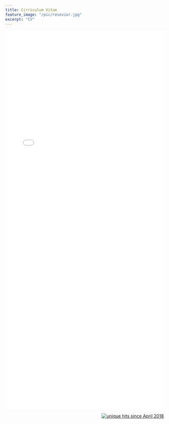 ```yaml
---
title: Cirriculum Vitae
feature_image: "/pic/resevior.jpg"
excerpt: "CV"
---
```


<object data="/pdf/Petersen_CV.pdf" type="application/pdf" width="100%" height="1200">
<iframe src="/pdf/Petersen_CV.pdf" width="100%" height="1200" style="border: none;">
This browser does not support PDFs. Please download the PDF to view it: <a href="/pdf/Petersen_CV.pdf">Download PDF</a>
</iframe>
</object>

<p align="right">
<a href="http://www.hitwebcounter.com">
<img src="http://hitwebcounter.com/counter/counter.php?page=6931337&style=0006&nbdigits=5&type=ip&initCount=0" title="unique hits since April 2018" border="0" ></a>

<!-- Global site tag (gtag.js) - Google Analytics -->
<script async src="https://www.googletagmanager.com/gtag/js?id=UA-117520873-3"></script>
<script>
  window.dataLayer = window.dataLayer || [];
  function gtag(){dataLayer.push(arguments);}
  gtag('js', new Date());

  gtag('config', 'UA-117520873-3');
</script>

